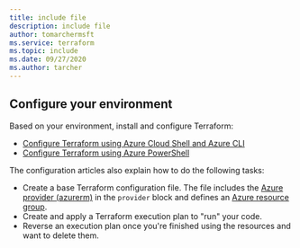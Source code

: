 ```yaml
---
title: include file
description: include file
author: tomarchermsft
ms.service: terraform
ms.topic: include
ms.date: 09/27/2020
ms.author: tarcher
---
```


## Configure your environment

Based on your environment, install and configure Terraform:

- [Configure Terraform using Azure Cloud Shell and Azure CLI](../get-started-cloud-shell.md)
- [Configure Terraform using Azure PowerShell](../get-started-powershell.md)

The configuration articles also explain how to do the following tasks:

- Create a base Terraform configuration file. The file includes the [Azure provider (azurerm)](https://www.terraform.io/docs/providers/azurerm/index.html) in the `provider` block and defines an [Azure resource group](/azure/azure-resource-manager/management/manage-resource-groups-portal#what-is-a-resource-group).
- Create and apply a Terraform execution plan to "run" your code.
- Reverse an execution plan once you're finished using the resources and want to delete them.
